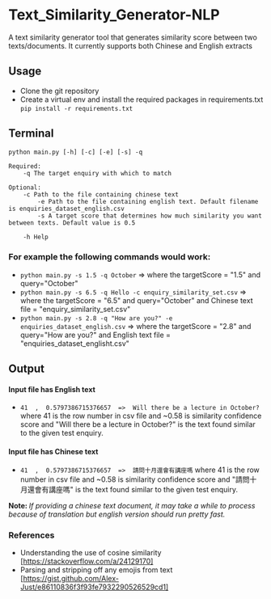 # Text_Similarity_Generator-NLP
A text similarity generator tool that generates similarity score between two texts/documents. It currently supports both Chinese and English extracts

## Usage
- Clone the git repository
- Create a virtual env and install the required packages in requirements.txt `pip install -r requirements.txt`

## Terminal
```
python main.py [-h] [-c] [-e] [-s] -q

Required:
	-q The target enquiry with which to match
    
Optional:
	-c Path to the file containing chinese text
    	-e Path to the file containing english text. Default filename is enquiries_dataset_english.csv
    	-s A target score that determines how much similarity you want between texts. Default value is 0.5
    
	-h Help

```

### For example the following commands would work:

- `python main.py -s 1.5 -q October` => where the targetScore = "1.5" and query="October"
- `python main.py -s 6.5 -q Hello -c enquiry_similarity_set.csv` => where the targetScore = "6.5" and query="October" and Chinese text file = "enquiry_similarity_set.csv"
- `python main.py -s 2.8 -q "How are you?" -e enquiries_dataset_english.csv` => where the targetScore = "2.8" and query="How are you?" and English text file = "enquiries_dataset_englisht.csv"

## Output
#### Input file has English text
- `41  ,  0.5797386715376657  =>  Will there be a lecture in October?` where 41 is the row number in csv file and ~0.58 is similarity confidence score and "Will there be a lecture in October?" is the text found similar to the given test enquiry.

#### Input file has Chinese text
- `41  ,  0.5797386715376657  =>  請問十月還會有講座嗎` where 41 is the row number in csv file and ~0.58 is similarity confidence score and "請問十月還會有講座嗎" is the text found similar to the given test enquiry.

<strong> Note: </strong> <em>If providing a chinese text document, it may take a while to process because of translation but english version should run pretty fast.</em>

### References
- Understanding the use of cosine similarity [https://stackoverflow.com/a/24129170]
- Parsing and stripping off any emojis from text [https://gist.github.com/Alex-Just/e86110836f3f93fe7932290526529cd1]
